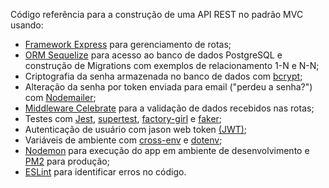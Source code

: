 Código referência para a construção de uma API REST no padrão MVC usando:
 - [Framework Express](https://www.npmjs.com/package/express) para gerenciamento de rotas;
 - [ORM Sequelize](https://www.npmjs.com/package/sequelize) para acesso ao banco de dados PostgreSQL e construção de Migrations com exemplos de relacionamento 1-N e N-N;
 - Criptografia da senha armazenada no banco de dados com [bcrypt](https://www.npmjs.com/package/bcryptjs);
 - Alteração da senha por token enviada para email ("perdeu a senha?") com [Nodemailer](https://www.npmjs.com/package/nodemailer);
 - [Middleware Celebrate](https://www.npmjs.com/package/celebrate) para a validação de dados recebidos nas rotas;
 - Testes com [Jest](https://www.npmjs.com/package/jest), [supertest](https://www.npmjs.com/package/supertest), [factory-girl](https://www.npmjs.com/package/factory-girl) e [faker](https://www.npmjs.com/package/faker);
 - Autenticação de usuário com jason web token [(JWT)](https://www.npmjs.com/package/jsonwebtoken);
 - Variáveis de ambiente com [cross-env](https://www.npmjs.com/package/cross-env) e [dotenv](https://www.npmjs.com/package/dotenv);
 - [Nodemon](https://www.npmjs.com/package/nodemon) para execução do app em ambiente de desenvolvimento e [PM2](https://www.npmjs.com/package/pm2) para produção;
 - [ESLint](https://www.npmjs.com/package/eslint) para identificar erros no código.
